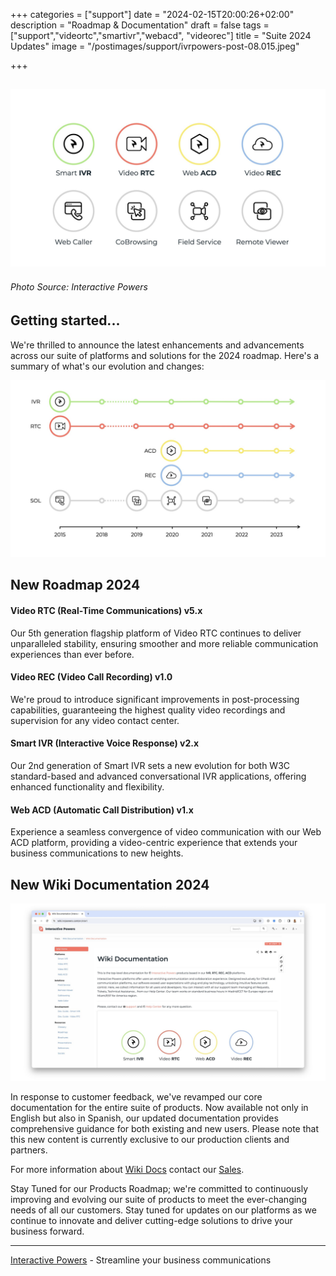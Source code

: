 +++
categories = ["support"]
date = "2024-02-15T20:00:26+02:00"
description = "Roadmap & Documentation"
draft = false
tags = ["support","videortc","smartivr","webacd", "videorec"]
title = "Suite 2024 Updates"
image = "/postimages/support/ivrpowers-post-08.015.jpeg"

+++

![Products Suite](/postimages/support/ivrpowers-post-08.015.jpeg)
------------
###### Photo Source: Interactive Powers

##	Getting started...

We're thrilled to announce the latest enhancements and advancements across our suite of platforms and solutions for the 2024 roadmap. Here's a summary of what's our evolution and changes:

![Roadmap](/postimages/support/ivrpowers-post-08.016.jpeg)

## New Roadmap 2024

#### Video RTC (Real-Time Communications) v5.x
Our 5th generation flagship platform of Video RTC continues to deliver unparalleled stability, ensuring smoother and more reliable communication experiences than ever before.

#### Video REC (Video Call Recording) v1.0
We're proud to introduce significant improvements in post-processing capabilities, guaranteeing the highest quality video recordings and supervision for any video contact center.

#### Smart IVR (Interactive Voice Response) v2.x
Our 2nd generation of Smart IVR sets a new evolution for both W3C standard-based and advanced conversational IVR applications, offering enhanced functionality and flexibility.

#### Web ACD (Automatic Call Distribution) v1.x
Experience a seamless convergence of video communication with our Web ACD platform, providing a video-centric experience that extends your business communications to new heights.

## New Wiki Documentation 2024

![Wiki Documentation](/postimages/support/ivrpowers-post-08.017.jpeg)

In response to customer feedback, we've revamped our core documentation for the entire suite of products. Now available not only in English but also in Spanish, our updated documentation provides comprehensive guidance for both existing and new users. Please note that this new content is currently exclusive to our production clients and partners.

For more information about [Wiki Docs](https://wiki.ivrpowers.com) contact our [Sales](https://interactivepowers.com/en/contact-us).

Stay Tuned for our Products Roadmap; we're committed to continuously improving and evolving our suite of products to meet the ever-changing needs of all our customers. Stay tuned for updates on our platforms as we continue to innovate and deliver cutting-edge solutions to drive your business forward.

---
[Interactive Powers](http://www.ivrpowers.com/) - Streamline your business communications


